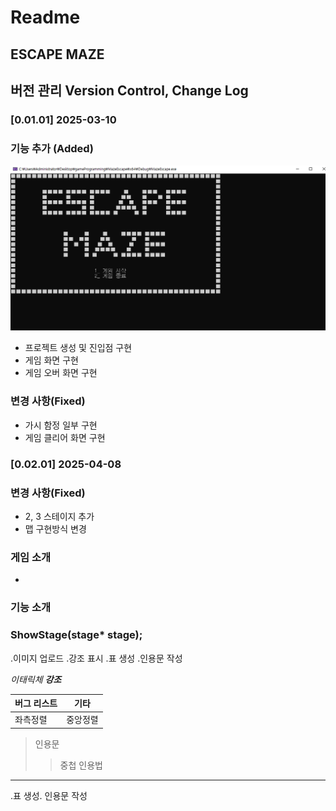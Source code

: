 # Readme

## ESCAPE MAZE
## 버전 관리 Version Control, Change Log

### [0.01.01] 2025-03-10 
### 기능 추가 (Added)
![이름](/images/Title.PNG)


- 프로젝트 생성 및 진입점 구현
- 게임 화면 구현
- 게임 오버 화면 구현

### 변경 사항(Fixed)
- 가시 함정 일부 구현
- 게임 클리어 화면 구현

### [0.02.01] 2025-04-08
### 변경 사항(Fixed)
- 2, 3 스테이지 추가
- 맵 구현방식 변경

### 게임 소개
-

### 기능 소개
### ShowStage(stage* stage);

.이미지 업로드 .강조 표시 .표 생성 .인용문 작성

*이태릭체*
***강조***

| 버그 리스트 | 기타 |
| --- | --- |
|좌측정렬|중앙정렬|

> 인용문
> > 중첩 인용법
---

.표 생성. 인용문 작성

